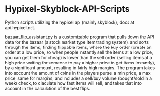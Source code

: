 # Hypixel-Skyblock-API-Scripts
Python scripts utilizing the hypixel api (mainly skyblock), docs at api.hypixel.net. 

bazaar_flip_assistant.py is a customizable program that pulls down the API data for the bazaar (a stock market type item trading system), and sorts through the items, finding flippable items, where the buy order (create an order at a low price, so when people instantly sell the items at a low price, you can get them for cheap) is lower than the sell order (selling items at a high price waiting for someone to pay a higher price to get items instantly), by a significant amount, resulting in fairly high margins. The program takes into account the amount of coins in the players purse, a min price, a max price, same for margins, and includes a sell/buy volume (bought/sold in a week) check, to claculate how fast items will sell, and takes that into account in the calculation of the best flips.

